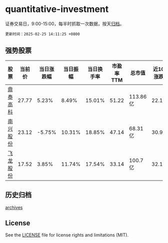 # quantitative-investment

证券交易日，9:00-15:00，每半时抓取一次数据，按天[归档](archives)。

`更新时间：2025-02-25 14:11:25 +0800`

## 强势股票

|股票|当前价|当日涨跌幅|当日振幅|当日换手率|市盈率TTM|总市值|近10日涨跌幅|
|----|----|----|----|----|----|----|----|
|[鼎泰高科](https://xueqiu.com/S/SZ301377)|27.77|5.23%|8.49%|15.01%|51.22|113.86亿|22.17%|
|[南兴股份](https://xueqiu.com/S/SZ002757)|23.12|-5.75%|10.31%|18.85%|47.14|68.31亿|30.99%|
|[飞龙股份](https://xueqiu.com/S/SZ002536)|17.52|3.85%|11.74%|17.54%|33.14|100.7亿|32.13%|

## 历史归档

[archives](archives)

## License

See the [LICENSE](LICENSE) file for license rights and limitations (MIT).